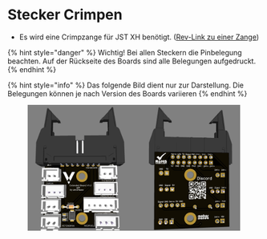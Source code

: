# Stecker Crimpen

* Es wird eine Crimpzange für JST XH benötigt. ([Rev-Link zu einer Zange](https://amzn.to/3egDX7X))

{% hint style="danger" %}
Wichtig! Bei allen Steckern die Pinbelegung beachten. Auf der Rückseite des Boards sind alle Belegungen aufgedruckt.
{% endhint %}

{% hint style="info" %}
Das folgende Bild dient nur zur Darstellung. Die Belegungen können je nach Version des Boards variieren
{% endhint %}

<figure><img src="../../../../../../.gitbook/assets/1.3a.jpg" alt=""><figcaption></figcaption></figure>
